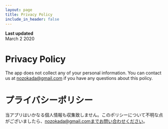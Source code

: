 ```yaml
---
layout: page
title: Privacy Policy
include_in_header: false
---
```


**Last updated**  
March 2 2020

# Privacy Policy
The app does not collect any of your personal information. You can contact us at nozokada@gmail.com if you have any questions about this policy.

# プライバシーポリシー
当アプリはいかなる個人情報も収集致しません。このポリシーについて不明な点がございましたら、nozokada@gmail.comまでお問い合わせください。
